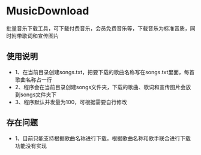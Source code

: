 # MusicDownload
批量音乐下载工具，可下载付费音乐，会员免费音乐等，下载音乐为标准音质，同时附带歌词和宣传图片

## 使用说明
- 1、在当前目录创建songs.txt，把要下载的歌曲名称写在songs.txt里面，每首歌曲名称占一行
- 2、程序会在当前目录创建songs文件夹，下载的歌曲、歌词和宣传图片会放到songs文件夹下
- 3、程序默认并发量为100，可根据需要自行修改

## 存在问题
- 1、目前只能支持根据歌曲名称进行下载，根据歌曲名称和歌手联合进行下载功能没有实现
